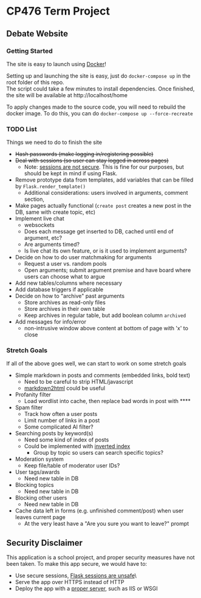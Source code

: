 # CP476 Term Project

## Debate Website

### Getting Started

The site is easy to launch using [Docker](https://docs.docker.com/get-docker/)!  

Setting up and launching the site is easy, just do `docker-compose up` in the root folder of this repo.  
The script could take a few minutes to install dependencies. Once finished, the site will be available at http://localhost/home

To apply changes made to the source code, you will need to rebuild the docker image. To do this, you can do `docker-compose up --force-recreate`


### TODO List

Things we need to do to finish the site

+ ~~Hash passwords (make logging in/registering possible)~~
+ ~~Deal with sessions (so user can stay logged in across pages)~~
  + Note: [sessions are not secure](https://blog.miguelgrinberg.com/post/how-secure-is-the-flask-user-session). This is fine for our purposes, but should be kept in mind if using Flask.
+ Remove prototype data from templates, add variables that can be filled by `Flask.render_template()`
  + Additional considerations: users involved in arguments, comment section, 
+ Make pages actually functional (`create post` creates a new post in the DB, same with create topic, etc)
+ Implement live chat
  + websockets
  + Does each message get inserted to DB, cached until end of argument, etc?
  + Are arguments timed?
  + Is live chat its own feature, or is it used to implement arguments?
+ Decide on how to do user matchmaking for arguments
  + Request a user vs. random pools
  + Open arguments; submit argument premise and have board where users can choose what to argue
+ Add new tables/columns where necessary
+ Add database triggers if applicable
+ Decide on how to "archive" past arguments
  + Store archives as read-only files
  + Store archives in their own table
  + Keep archives in regular table, but add boolean column `archived`
+ Add messages for info/error
  + non-intrusive window above content at bottom of page with 'x' to close

### Stretch Goals
If all of the above goes well, we can start to work on some stretch goals

+ Simple markdown in posts and comments (embedded links, bold text)
  + Need to be careful to strip HTML/javascript
  + [markdown2html](https://pypi.org/project/markdown2html/) could be useful
+ Profanity filter
  + Load wordlist into cache, then replace bad words in post with \*\*\*\*
+ Spam filter
  + Track how often a user posts
  + Limit number of links in a post
  + Some complicated AI filter?
+ Searching posts by keyword(s)
  + Need some kind of index of posts
  + Could be implemented with [inverted index](https://en.wikipedia.org/wiki/Inverted_index)
    + Group by topic so users can search specific topics?
+ Moderation system
  + Keep file/table of moderator user IDs?
+ User tags/awards
  + Need new table in DB
+ Blocking topics
  + Need new table in DB
+ Blocking other users
  + Need new table in DB
+ Cache data left in forms (e.g. unfinished comment/post) when user leaves current page
  + At the very least have a "Are you sure you want to leave?" prompt


## Security Disclaimer

This application is a school project, and proper security measures have not been taken. To make this app secure, we would have to:

+ Use secure sessions, [Flask sessions are unsafe](https://blog.miguelgrinberg.com/post/how-secure-is-the-flask-user-session)\
+ Serve the app over HTTPS instead of HTTP
+ Deploy the app with a [proper server](https://flask.palletsprojects.com/en/1.1.x/deploying/#deployment), such as IIS or WSGI
